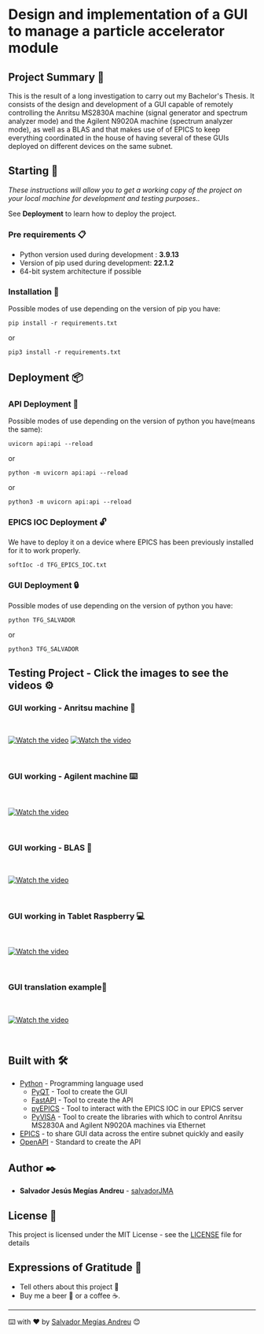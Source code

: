 # Design and implementation of a GUI to manage a particle accelerator module


## Project Summary 📃

This is the result of a long investigation to carry out my Bachelor's Thesis. It consists of the design and development of a GUI capable of remotely controlling the Anritsu MS2830A machine (signal generator and spectrum analyzer mode) and the Agilent N9020A machine (spectrum analyzer mode), as well as a BLAS and that makes use of of EPICS to keep everything coordinated in the house of having several of these GUIs deployed on different devices on the same subnet.

## Starting 🚀

_These instructions will allow you to get a working copy of the project on your local machine for development and testing purposes.._

See **Deployment** to learn how to deploy the project.


### Pre requirements 📋

* Python version used during development : **3.9.13**
* Version of pip used during development: **22.1.2**
* 64-bit system architecture if possible


### Installation 🔧

Possible modes of use depending on the version of pip you have:

```
pip install -r requirements.txt
```

or
```
pip3 install -r requirements.txt
```


## Deployment 📦

### API Deployment 🔑

Possible modes of use depending on the version of python you have(means the same):

```
uvicorn api:api --reload
```

or
```
python -m uvicorn api:api --reload
```
or
```
python3 -m uvicorn api:api --reload
```

### EPICS IOC Deployment 🔓

We have to deploy it on a device where EPICS has been previously installed for it to work properly.

```
softIoc -d TFG_EPICS_IOC.txt
```

### GUI Deployment 🔒

Possible modes of use depending on the version of python you have:

```
python TFG_SALVADOR
```
or
```
python3 TFG_SALVADOR
```




## Testing Project - Click the images to see the videos ⚙️

### GUI working - Anritsu machine 🔩

<br>

[![Watch the video](https://img.youtube.com/vi/EyJyEqjn67A/hqdefault.jpg)](https://youtu.be/EyJyEqjn67A)           [![Watch the video](https://img.youtube.com/vi/PJkaKhMkvzs/hqdefault.jpg)](https://youtu.be/PJkaKhMkvzs) 

<br>


### GUI working - Agilent machine ⌨️

<br>

[![Watch the video](https://img.youtube.com/vi/OBzyULWWtBo/hqdefault.jpg)](https://youtu.be/OBzyULWWtBo)

<br>

### GUI working - BLAS 🔧

<br>

[![Watch the video](https://img.youtube.com/vi/F3Cda97Ct-Y/hqdefault.jpg)](https://youtu.be/F3Cda97Ct-Y)

<br>


### GUI working in Tablet Raspberry 💻

<br>

[![Watch the video](https://img.youtube.com/vi/_QuZN7sVWnI/hqdefault.jpg)](https://youtu.be/_QuZN7sVWnI)

<br>



### GUI translation example📢

<br>

[![Watch the video](https://img.youtube.com/vi/pacES_BvcD0/hqdefault.jpg)](https://youtu.be/pacES_BvcD0)

<br>


## Built with 🛠️


* [Python](https://www.python.org/) - Programming language used
    * [PyQT](https://pythonpyqt.com/what-is-pyqt/) - Tool to create the GUI
    * [FastAPI](https://fastapi.tiangolo.com/) - Tool to create the API
    * [pyEPICS](https://pyepics.github.io/pyepics/overview.html) - Tool to interact with the EPICS IOC in our EPICS server
    * [PyVISA](https://pyvisa.readthedocs.io/en/latest/) - Tool to create the libraries with which to control Anritsu MS2830A and Agilent N9020A machines via Ethernet
* [EPICS](https://epics-controls.org/) - to share GUI data across the entire subnet quickly and easily
* [OpenAPI](https://www.openapis.org/) - Standard to create the API

## Author ✒️

* **Salvador Jesús Megías Andreu** - [salvadorJMA](https://github.com/salvadorJMA)


## License 📄

This project is licensed under the MIT License - see the [LICENSE](LICENSE.md) file for details

## Expressions of Gratitude 🎁

* Tell others about this project 📢
* Buy me a beer 🍺 or a coffee ☕. 




---
⌨️ with ❤️ by [Salvador Megías Andreu](https://github.com/salvadorJMA) 😊
